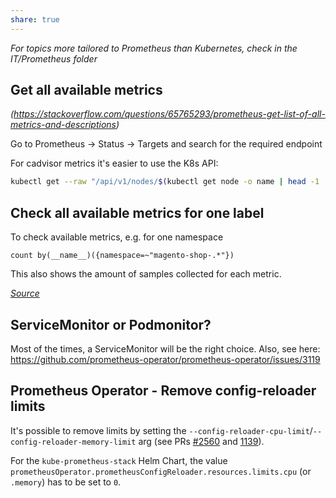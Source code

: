 ```yaml
---
share: true
---
```


*For topics more tailored to Prometheus than Kubernetes, check in the IT/Prometheus folder*

## Get all available metrics

*(<https://stackoverflow.com/questions/65765293/prometheus-get-list-of-all-metrics-and-descriptions>)*

Go to Prometheus -> Status -> Targets and search for the required endpoint

For cadvisor metrics it's easier to use the K8s API:

```bash
kubectl get --raw "/api/v1/nodes/$(kubectl get node -o name | head -1 | cut -d '/' -f2)/proxy/metrics/cadvisor"
```

## Check all available metrics for one label

To check available metrics, e.g. for one namespace

```promql
count by(__name__)({namespace=~"magento-shop-.*"})
```

This also shows the amount of samples collected for each metric.

*[Source](https://stackoverflow.com/a/49151596)*

## ServiceMonitor or Podmonitor?

Most of the times, a ServiceMonitor will be the right choice. Also, see here: <https://github.com/prometheus-operator/prometheus-operator/issues/3119>

## Prometheus Operator - Remove config-reloader limits

It's possible to remove limits by setting the `--config-reloader-cpu-limit`/`--config-reloader-memory-limit` arg (see PRs [#2560](https://github.com/prometheus-operator/prometheus-operator/pull/2560) and [1139](https://github.com/prometheus-operator/kube-prometheus/issues/1139)).

For the `kube-prometheus-stack` Helm Chart, the value `prometheusOperator.prometheusConfigReloader.resources.limits.cpu` (or `.memory`) has to be set to `0`.
